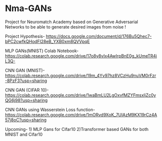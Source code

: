 # Nma-GANs
Project for Neuromatch Academy based on Generative Adversarial Networks to be able to generate desired images from noise !

Project Hypothesis- https://docs.google.com/document/d/176Bu5Qhec7-bPC2cwfkQHodFI28eB_YXB0xm8QVVpqE


MLP GANs(MNIST) Colab Notebook- https://colab.research.google.com/drive/17o8y8vIx4AwIrpBnE0g_kUmeTR4iL3Q-

CNN GAN (MNIST)- https://colab.research.google.com/drive/19m_4Yv97hz8VCzHu9nuVM0rFzr-8PzF3?usp=sharing

CNN GAN (CIFAR 10)- https://colab.research.google.com/drive/1waBmLU2LgOxvfMZYFmsxljZc0yQG6j98?usp=sharing

CNN GANs using Wasserstein Loss function- https://colab.research.google.com/drive/1mORvd9XoK_7UIAzM9KX19rCz4A57j8oC?usp=sharing 

Upcoming- 1) MLP Gans for Cifar10
          2)Transformer based GANs for both MNIST and Cifar10
